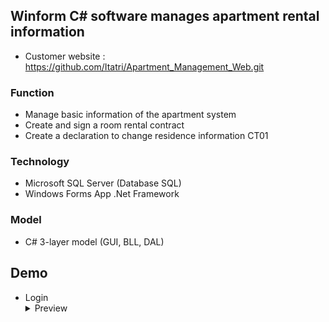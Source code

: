 ## Winform C# software manages apartment rental information

- Customer website : https://github.com/Itatri/Apartment_Management_Web.git

### Function

- Manage basic information of the apartment system
- Create and sign a room rental contract
- Create a declaration to change residence information CT01



### Technology
- Microsoft SQL Server (Database SQL) 
- Windows Forms App .Net Framework

### Model
- C# 3-layer model (GUI, BLL, DAL)

## Demo 
- Login
  <details>
    <summary>Preview</summary>
    <img loading="lazy" src="https://github.com/user-attachments/assets/0c414f4a-485f-454a-bdc4-ef0bb11b4b65">
  </details>
